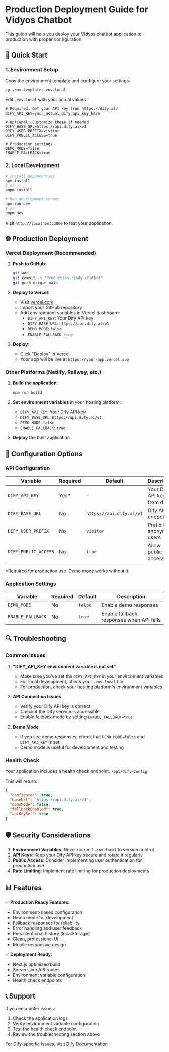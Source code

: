 # Production Deployment Guide for Vidyos Chatbot

This guide will help you deploy your Vidyos chatbot application to production with proper configuration.

## 🚀 Quick Start

### 1. Environment Setup

Copy the environment template and configure your settings:

```bash
cp .env.template .env.local
```

Edit `.env.local` with your actual values:

```env
# Required: Get your API key from https://dify.ai/
DIFY_API_KEY=your_actual_dify_api_key_here

# Optional: Customize these if needed
DIFY_BASE_URL=https://api.dify.ai/v1
DIFY_USER_PREFIX=visitor
DIFY_PUBLIC_ACCESS=true

# Production settings
DEMO_MODE=false
ENABLE_FALLBACK=true
```

### 2. Local Development

```bash
# Install dependencies
npm install
# or
pnpm install

# Run development server
npm run dev
# or
pnpm dev
```

Visit `http://localhost:3000` to test your application.

## 🌐 Production Deployment

### Vercel Deployment (Recommended)

1. **Push to GitHub**:
   ```bash
   git add .
   git commit -m "Production ready chatbot"
   git push origin main
   ```

2. **Deploy to Vercel**:
   - Visit [vercel.com](https://vercel.com)
   - Import your GitHub repository
   - Add environment variables in Vercel dashboard:
     - `DIFY_API_KEY`: Your Dify API key
     - `DIFY_BASE_URL`: `https://api.dify.ai/v1`
     - `DEMO_MODE`: `false`
     - `ENABLE_FALLBACK`: `true`

3. **Deploy**:
   - Click "Deploy" in Vercel
   - Your app will be live at `https://your-app.vercel.app`

### Other Platforms (Netlify, Railway, etc.)

1. **Build the application**:
   ```bash
   npm run build
   ```

2. **Set environment variables** in your hosting platform:
   - `DIFY_API_KEY`: Your Dify API key
   - `DIFY_BASE_URL`: `https://api.dify.ai/v1`
   - `DEMO_MODE`: `false`
   - `ENABLE_FALLBACK`: `true`

3. **Deploy** the built application

## 🔧 Configuration Options

### API Configuration

| Variable | Required | Default | Description |
|----------|----------|---------|-------------|
| `DIFY_API_KEY` | Yes* | - | Your Dify API key from dify.ai |
| `DIFY_BASE_URL` | No | `https://api.dify.ai/v1` | Dify API endpoint |
| `DIFY_USER_PREFIX` | No | `visitor` | Prefix for anonymous users |
| `DIFY_PUBLIC_ACCESS` | No | `true` | Allow public access |

*Required for production use. Demo mode works without it.

### Application Settings

| Variable | Required | Default | Description |
|----------|----------|---------|-------------|
| `DEMO_MODE` | No | `false` | Enable demo responses |
| `ENABLE_FALLBACK` | No | `true` | Enable fallback responses when API fails |

## 🔍 Troubleshooting

### Common Issues

1. **"DIFY_API_KEY environment variable is not set"**
   - Make sure you've set the `DIFY_API_KEY` in your environment variables
   - For local development, check your `.env.local` file
   - For production, check your hosting platform's environment variables

2. **API Connection Issues**
   - Verify your Dify API key is correct
   - Check if the Dify service is accessible
   - Enable fallback mode by setting `ENABLE_FALLBACK=true`

3. **Demo Mode**
   - If you see demo responses, check that `DEMO_MODE=false` and `DIFY_API_KEY` is set
   - Demo mode is useful for development and testing

### Health Check

Your application includes a health check endpoint: `/api/dify/config`

This will return:
```json
{
  "configured": true,
  "baseUrl": "https://api.dify.ai/v1",
  "demoMode": false,
  "fallbackEnabled": true,
  "apiKeySet": true
}
```

## 🛡️ Security Considerations

1. **Environment Variables**: Never commit `.env.local` to version control
2. **API Keys**: Keep your Dify API key secure and rotate it regularly
3. **Public Access**: Consider implementing user authentication for production use
4. **Rate Limiting**: Implement rate limiting for production deployments

## 📊 Features

✅ **Production Ready Features**:
- Environment-based configuration
- Demo mode for development
- Fallback responses for reliability
- Error handling and user feedback
- Persistent chat history (localStorage)
- Clean, professional UI
- Mobile responsive design

✅ **Deployment Ready**:
- Next.js optimized build
- Server-side API routes
- Environment variable configuration
- Health check endpoints

## 📞 Support

If you encounter issues:

1. Check the application logs
2. Verify environment variable configuration
3. Test the health check endpoint
4. Review the troubleshooting section above

For Dify-specific issues, visit [Dify Documentation](https://docs.dify.ai/)
